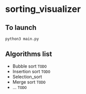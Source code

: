 # sorting_visualizer

## To launch

```
python3 main.py
```

## Algorithms list

* Bubble sort ```TODO```
* Insertion sort ```TODO```
* Selection_sort
* Merge sort ```TODO```
*  ... ```TODO```